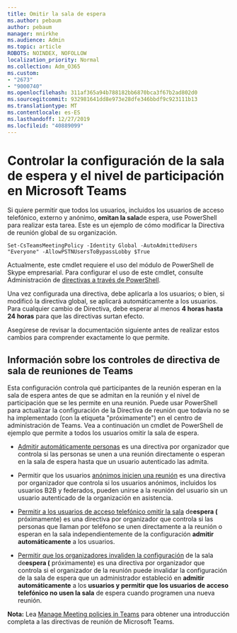```yaml
---
title: Omitir la sala de espera
ms.author: pebaum
author: pebaum
manager: mnirkhe
ms.audience: Admin
ms.topic: article
ROBOTS: NOINDEX, NOFOLLOW
localization_priority: Normal
ms.collection: Adm_O365
ms.custom:
- "2673"
- "9000740"
ms.openlocfilehash: 311af365a94b788182bb6870bca3f67b2ad802d0
ms.sourcegitcommit: 932981641dd8e973e28dfe346bbdf9c923111b13
ms.translationtype: MT
ms.contentlocale: es-ES
ms.lasthandoff: 12/27/2019
ms.locfileid: "40889099"
---
```

# <a name="control-lobby-settings-and-level-of-participation-in-teams"></a>Controlar la configuración de la sala de espera y el nivel de participación en Microsoft Teams

Si quiere permitir que todos los usuarios, incluidos los usuarios de acceso telefónico, externo y anónimo, **omitan la sala**de espera, use PowerShell para realizar esta tarea. Este es un ejemplo de cómo modificar la Directiva de reunión global de su organización.

`Set-CsTeamsMeetingPolicy -Identity Global -AutoAdmittedUsers "Everyone" -AllowPSTNUsersToBypassLobby $True`

Actualmente, este cmdlet requiere el uso del módulo de PowerShell de Skype empresarial. Para configurar el uso de este cmdlet, consulte Administración de [directivas a través de PowerShell](https://docs.microsoft.com/microsoftteams/teams-powershell-overview#managing-policies-via-powershell).

Una vez configurada una directiva, debe aplicarla a los usuarios; o bien, si modificó la directiva global, se aplicará automáticamente a los usuarios. Para cualquier cambio de Directiva, debe esperar al menos **4 horas hasta 24 horas** para que las directivas surtan efecto. 

Asegúrese de revisar la documentación siguiente antes de realizar estos cambios para comprender exactamente lo que permite.


## <a name="understanding-teams-meeting-lobby-policy-controls"></a>Información sobre los controles de directiva de sala de reuniones de Teams

Esta configuración controla qué participantes de la reunión esperan en la sala de espera antes de que se admitan en la reunión y el nivel de participación que se les permite en una reunión. Puede usar PowerShell para actualizar la configuración de la Directiva de reunión que todavía no se ha implementado (con la etiqueta "próximamente") en el centro de administración de Teams. Vea a continuación un cmdlet de PowerShell de ejemplo que permite a todos los usuarios omitir la sala de espera.

- [Admitir automáticamente personas](https://docs.microsoft.com/microsoftteams/meeting-policies-in-teams#automatically-admit-people) es una directiva por organizador que controla si las personas se unen a una reunión directamente o esperan en la sala de espera hasta que un usuario autenticado las admita.

- Permitir que los usuarios [anónimos inicien una reunión](https://docs.microsoft.com/microsoftteams/meeting-policies-in-teams#allow-anonymous-people-to-start-a-meeting) es una directiva por organizador que controla si los usuarios anónimos, incluidos los usuarios B2B y federados, pueden unirse a la reunión del usuario sin un usuario autenticado de la organización en asistencia.

- [Permitir a los usuarios de acceso telefónico omitir la sala](https://docs.microsoft.com/microsoftteams/meeting-policies-in-teams#allow-dial-in-users-to-bypass-the-lobby-coming-soon) de**espera (** próximamente) es una directiva por organizador que controla si las personas que llaman por teléfono se unen directamente a la reunión o esperan en la sala independientemente de la configuración **admitir automáticamente** a los usuarios.

- [Permitir que los organizadores invaliden la configuración](https://docs.microsoft.com/microsoftteams/meeting-policies-in-teams#allow-organizers-to-override-lobby-settings-coming-soon) de la sala de**espera (** próximamente) es una directiva por organizador que controla si el organizador de la reunión puede invalidar la configuración de la sala de espera que un administrador estableció en **admitir automáticamente** a los **usuarios y permitir que los usuarios de acceso telefónico no usen la sala** de espera cuando programen una nueva reunión.

**Nota:** Lea [Manage Meeting policies in Teams](https://docs.microsoft.com/microsoftteams/meeting-policies-in-teams) para obtener una introducción completa a las directivas de reunión de Microsoft Teams.
